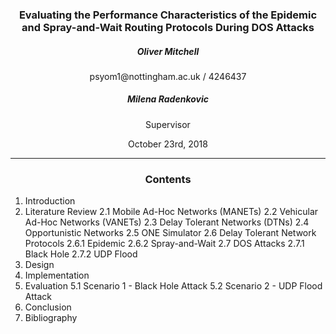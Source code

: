 <center>
  <h3> Evaluating the Performance Characteristics of the Epidemic and Spray-and-Wait Routing Protocols During DOS Attacks </h3>
  <h5> Oliver Mitchell </h5>
  <p> psyom1@nottingham.ac.uk / 4246437 </p>
  <h5> Milena Radenkovic </h5>
  <p> Supervisor </p>
  <p> October 23rd, 2018 </p>
</center>
<hr>

<center>
  <h3> Contents </h3>
</center>

 1. Introduction
 2. Literature Review
   2.1 Mobile Ad-Hoc Networks (MANETs)
   2.2 Vehicular Ad-Hoc Networks (VANETs)
   2.3 Delay Tolerant Networks (DTNs)
   2.4 Opportunistic Networks
   2.5 ONE Simulator
   2.6 Delay Tolerant Network Protocols
   2.6.1 Epidemic
   2.6.2 Spray-and-Wait
   2.7 DOS Attacks
   2.7.1 Black Hole
   2.7.2 UDP Flood
 3. Design
 4. Implementation
 5. Evaluation
   5.1 Scenario 1 - Black Hole Attack
   5.2 Scenario 2 - UDP Flood Attack
 6. Conclusion
 7. Bibliography
